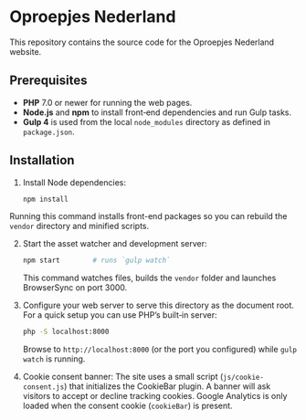 # Oproepjes Nederland

This repository contains the source code for the Oproepjes Nederland website.

## Prerequisites

- **PHP** 7.0 or newer for running the web pages.
- **Node.js** and **npm** to install front‑end dependencies and run Gulp tasks.
- **Gulp 4** is used from the local `node_modules` directory as defined in `package.json`.

## Installation

1. Install Node dependencies:

   ```bash
   npm install
   ```
Running this command installs front-end packages so you can rebuild the `vendor` directory and minified scripts.

2. Start the asset watcher and development server:

   ```bash
   npm start        # runs `gulp watch`
   ```

   This command watches files, builds the `vendor` folder and launches BrowserSync on port 3000.

3. Configure your web server to serve this directory as the document root.
   For a quick setup you can use PHP’s built‑in server:

   ```bash
   php -S localhost:8000
   ```

   Browse to `http://localhost:8000` (or the port you configured) while `gulp watch` is running.

4. Cookie consent banner:
   The site uses a small script (`js/cookie-consent.js`) that initializes the CookieBar plugin. A banner will ask visitors to accept or decline tracking cookies. Google Analytics is only loaded when the consent cookie (`cookieBar`) is present.

